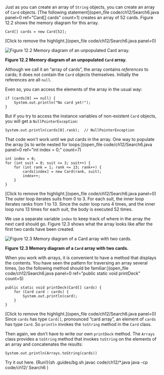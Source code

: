 Just as you can create an array of `String` objects, you can create an array of `Card` objects. [The following statement](open_file code/ch12/Search6.java panel=0 ref="Card[] cards" count=1) creates an array of 52 cards.
 Figure 12.2 shows the memory diagram for this array.

```code
Card[] cards = new Card[52];
```

[Click to remove the highlight.](open_file code/ch12/Search6.java panel=0)

![Figure 12.2 Memory diagram of an unpopulated `Card` array.](figs/cardarray.jpg)

**Figure 12.2 Memory diagram of an unpopulated `Card` array.**



Although we call it an “array of cards”, the array contains *references* to cards; it does not contain the `Card` objects themselves. Initially the references are all `null`.

Even so, you can access the elements of the array in the usual way:

```code
if (cards[0] == null) {
    System.out.println("No card yet!");
}
```


But if you try to access the instance variables of non-existent `Card` objects, you will get a `NullPointerException`:

```code
System.out.println(cards[0].rank);  // NullPointerException
```


That code won't work until we put cards in the array. One way to populate the array [is to write nested for loops:](open_file code/ch12/Search6.java panel=0 ref="int index = 0;" count=7)


```code
int index = 0;
for (int suit = 0; suit <= 3; suit++) {
    for (int rank = 1; rank <= 13; rank++) {
        cards[index] = new Card(rank, suit);
        index++;
    }
}
```

[Click to remove the highlight.](open_file code/ch12/Search6.java panel=0)
 The outer loop iterates suits from 0 to 3. For each suit, the inner loop iterates ranks from 1 to 13. Since the outer loop runs 4 times, and the inner loop runs 13 times for each suit, the body is executed 52 times.


We use a separate variable `index` to keep track of where in the array the next card should go. Figure 12.3 shows what the array looks like after the first two cards have been created.

![Figure 12.3 Memory diagram of a `Card` array with two cards.](figs/cardarray2.jpg)

**Figure 12.3 Memory diagram of a `Card` array with two cards.**

When you work with arrays, it is convenient to have a method that displays the contents. You have seen the pattern for traversing an array several times, [so the following method should be familiar:](open_file code/ch12/Search6.java panel=0 ref="public static void printDeck" count=5)




```code
public static void printDeck(Card[] cards) {
    for (Card card : cards) {
        System.out.println(card);
    }
}
```


[Click to remove the highlight.](open_file code/ch12/Search6.java panel=0)
 Since `cards` has type `Card[]`, pronounced “card array”, an element of `cards` has type `Card`. So `println` invokes the `toString` method in the `Card` class.

Then again, we don't have to write our own `printDeck` method. The `Arrays` class provides a `toString` method that invokes `toString` on the elements of an array and concatenates the results:

```code
System.out.println(Arrays.toString(cards))
```

Try it out here.
{Run!}(sh .guides/bg.sh javac code/ch12/*.java java -cp code/ch12/ Search6 )
